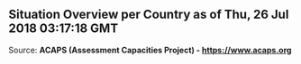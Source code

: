 ## Situation Overview per Country as of Thu, 26 Jul 2018 03:17:18 GMT

Source: **ACAPS (Assessment Capacities Project) - https://www.acaps.org**